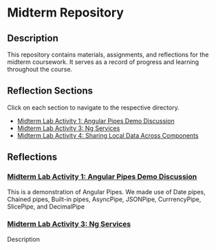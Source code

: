 # Midterm Repository

## Description
This repository contains materials, assignments, and reflections for the midterm coursework. It serves as a record of progress and learning throughout the course.

## Reflection Sections
Click on each section to navigate to the respective directory.

- [Midterm Lab Activity 1: Angular Pipes Demo Discussion](#activity1)
- [Midterm Lab Activity 3: Ng Services](#activity3)
- [Midterm Lab Activity 4: Sharing Local Data Across Components](#activity4)

## Reflections

### [Midterm Lab Activity 1: Angular Pipes Demo Discussion](ngpipes-demo/src)
This is a demonstration of Angular Pipes. We made use of Date pipes, Chained pipes, Built-in pipes, AsyncPipe, JSONPipe, CurrrencyPipe, SlicePipe, and DecimalPipe

### [Midterm Lab Activity 3: Ng Services](ng-pipes-app(services)/src)
Description


